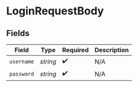 # LoginRequestBody


## Fields

| Field              | Type               | Required           | Description        |
| ------------------ | ------------------ | ------------------ | ------------------ |
| `username`         | *string*           | :heavy_check_mark: | N/A                |
| `password`         | *string*           | :heavy_check_mark: | N/A                |